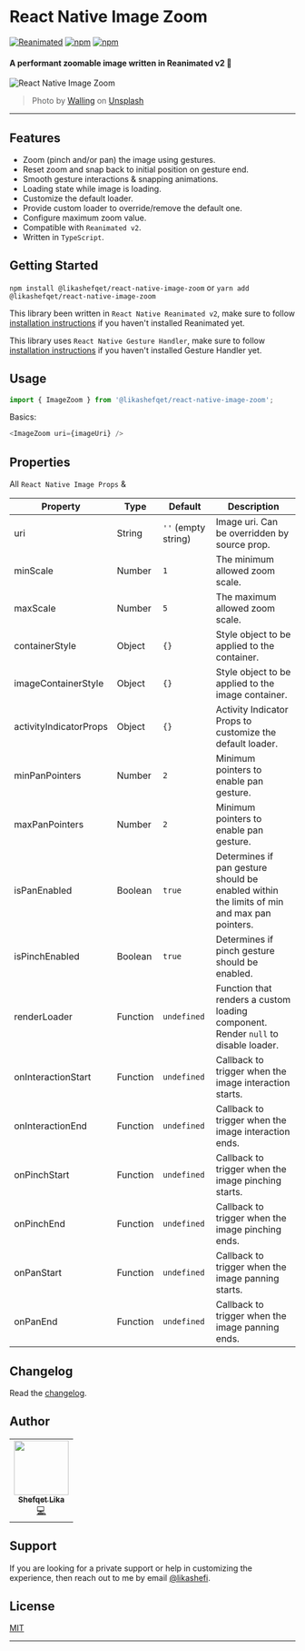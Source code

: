 # React Native Image Zoom

[![Reanimated](https://img.shields.io/badge/Reanimated-v2-blue)](https://github.com/likashefqet/react-native-image-zoom) [![npm](https://img.shields.io/github/license/likashefqet/react-native-image-zoom)](https://github.com/likashefqet/react-native-image-zoom) [![npm](https://img.shields.io/badge/types-included-blue)](https://github.com/likashefqet/react-native-image-zoom)

#### A performant zoomable image written in Reanimated v2 🚀

![React Native Image Zoom](https://raw.githubusercontent.com/likashefqet/react-native-image-zoom/main/demo.gif)
>Photo by [Walling](https://unsplash.com/photos/XLqiL-rz4V8) on [Unsplash](https://unsplash.com/)

---

## Features

- Zoom (pinch and/or pan) the image using gestures.
- Reset zoom and snap back to initial position on gesture end.
- Smooth gesture interactions & snapping animations.
- Loading state while image is loading.
- Customize the default loader.
- Provide custom loader to override/remove the default one.
- Configure maximum zoom value.
- Compatible with `Reanimated v2`.
- Written in `TypeScript`.

## Getting Started

`npm install @likashefqet/react-native-image-zoom`
or `yarn add @likashefqet/react-native-image-zoom`


This library been written in `React Native Reanimated v2`, make sure to follow [installation instructions](https://docs.swmansion.com/react-native-reanimated/docs/fundamentals/installation) if you haven't installed Reanimated yet.

This library uses `React Native Gesture Handler`, make sure to follow [installation instructions](https://docs.swmansion.com/react-native-gesture-handler/docs/) if you haven't installed Gesture Handler yet.
## Usage

```javascript
import { ImageZoom } from '@likashefqet/react-native-image-zoom';
```

Basics:
```javascript
<ImageZoom uri={imageUri} />
```

## Properties
All `React Native Image Props` &

| Property               | Type     | Default             | Description                                                                                |
| ---------------------- | -------- | ------------------- | ------------------------------------------------------------------------------------------ |
| uri                    | String   | `''` (empty string) | Image uri. Can be overridden by source prop.                                               |
| minScale               | Number   | `1`                 | The minimum allowed zoom scale.                                                            |
| maxScale               | Number   | `5`                 | The maximum allowed zoom scale.                                                            |
| containerStyle         | Object   | `{}`                | Style object to be applied to the container.                                               |
| imageContainerStyle    | Object   | `{}`                | Style object to be applied to the image container.                                         |
| activityIndicatorProps | Object   | `{}`                | Activity Indicator Props to customize the default loader.                                  |
| minPanPointers         | Number   | `2`                 | Minimum pointers to enable pan gesture.                                                    |
| maxPanPointers         | Number   | `2`                 | Minimum pointers to enable pan gesture.                                                    |
| isPanEnabled           | Boolean  | `true`              | Determines if pan gesture should be enabled within the limits of min and max pan pointers. |
| isPinchEnabled         | Boolean  | `true`              | Determines if pinch gesture should be enabled.                                             |
| renderLoader           | Function | `undefined`         | Function that renders a custom loading component. Render `null` to disable loader.         |
| onInteractionStart     | Function | `undefined`         | Callback to trigger when the image interaction starts.                                     |
| onInteractionEnd       | Function | `undefined`         | Callback to trigger when the image interaction ends.                                       |
| onPinchStart           | Function | `undefined`         | Callback to trigger when the image pinching starts.                                        |
| onPinchEnd             | Function | `undefined`         | Callback to trigger when the image pinching ends.                                          |
| onPanStart             | Function | `undefined`         | Callback to trigger when the image panning starts.                                         |
| onPanEnd               | Function | `undefined`         | Callback to trigger when the image panning ends.                                           |

## Changelog

Read the [changelog](CHANGELOG.md).

## Author

<!-- prettier-ignore-start -->
<!-- markdownlint-disable -->
<table>
  <tr>
    <td align="center"><a href="https://github.com/likashefqet"><img src="https://avatars.githubusercontent.com/u/22661589?v=4?s=96" width="96px;" alt=""/><br /><sub><b>Shefqet Lika</b></sub></a><br /><a href="https://github.com/likashefqet/react-native-image-zoom/commits?author=likashefqet" title="Code">💻</a></td>
  </tr>
</table>
<!-- markdownlint-restore -->
<!-- prettier-ignore-end -->

<!-- ## Sponsor & Support -->
## Support

<!-- To keep this library maintained and up-to-date please consider [sponsoring it on GitHub](https://github.com/sponsors/likashefqet). Or i -->
If you are looking for a private support or help in customizing the experience, then reach out to me by email [@likashefi](mailto:likashefi@gmail.com).

## License

[MIT](./LICENSE)

---

<!-- 
## Contributing

See the [contributing guide](CONTRIBUTING.md) to learn how to contribute to the repository and the development workflow.

## License

MIT -->
